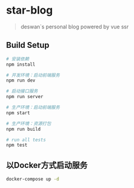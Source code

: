 # star-blog

> deswan`s personal blog powered by vue ssr

## Build Setup

``` bash
# 安装依赖
npm install

# 开发环境：启动前端服务
npm run dev

# 启动接口服务
npm run server

# 生产环境：启动前端服务
npm start

# 生产环境：资源打包
npm run build

# run all tests
npm test
```

## 以Docker方式启动服务
```bash 
docker-compose up -d
```

